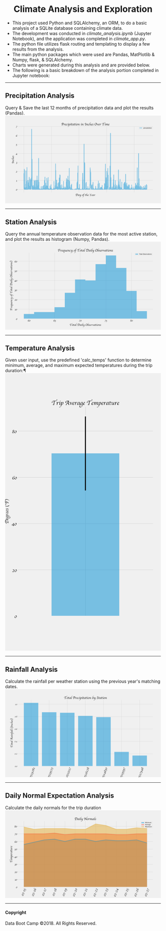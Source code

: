 <h1 align=center> Climate Analysis and Exploration </h1>

* This project used Python and SQLAlchemy, an ORM, to do a basic analysis of a SQLite database containing climate data.  
* The development was conducted in _climate_analysis.ipynb_ (Jupyter Notebook), and the application was completed in _climate_app.py_.  
* The python file utilizes flask routing and templating to display a few results from the analysis.  
* The main python packages which were used are Pandas, MatPlotlib & Numpy, flask, & SQLAlchemy.  
* Charts were generated during this analysis and are provided below.  
* The following is a basic breakdown of the analysis portion completed in Jupyter notebook:

<hr>

## Precipitation Analysis
Query & Save the last 12 months of precipitation data and plot the results (Pandas).
  ![precipitation](Images/precipitation_over_time.png)
  
<hr>

## Station Analysis
Query the annual temperature observation data for the most active station, and plot the results as histogram (Numpy, Pandas). 
  ![station-histogram](Images/frequency_of_tobs.png)
  
<hr>

## Temperature Analysis 
Given user input, use the predefined 'calc_temps' function to determine minimum, average, and maximum expected temperatures during the trip duration:¶
  ![temperature](Images/trip_avg_temp.png)
  
<hr>

## Rainfall Analysis
Calculate the rainfall per weather station using the previous year's matching dates.
  ![Precipitation x Station](Images/total_precipitation_by_station.png)
  
<hr>

## Daily Normal Expectation Analysis
Calculate the daily normals for the trip duration
  ![daily-normals](Images/daily_normals.png)
  
<hr>





#### Copyright
Data Boot Camp ©2018. All Rights Reserved.
